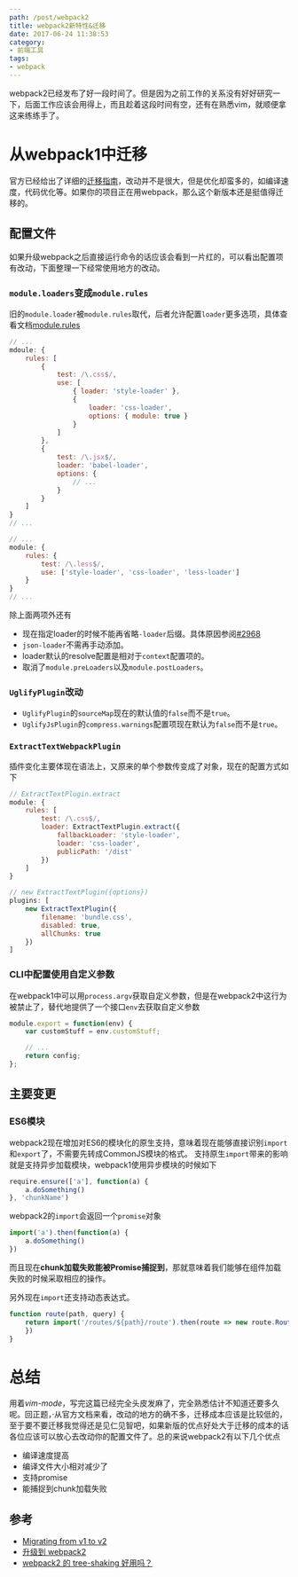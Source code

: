```yaml
---
path: /post/webpack2
title: webpack2新特性&迁移
date: 2017-06-24 11:38:53
category:
- 前端工具
tags:
- webpack
---
```


webpack2已经发布了好一段时间了。但是因为之前工作的关系没有好好研究一下，后面工作应该会用得上，而且趁着这段时间有空，还有在熟悉vim，就顺便拿这来练练手了。

# 从webpack1中迁移
官方已经给出了详细的[迁移指南](https://webpack.js.org/guides/migrating/)，改动并不是很大，但是优化却蛮多的，如编译速度，代码优化等。如果你的项目正在用webpack，那么这个新版本还是挺值得迁移的。

## 配置文件
如果升级webpack之后直接运行命令的话应该会看到一片红的，可以看出配置项有改动，下面整理一下经常使用地方的改动。

### `module.loaders`变成`module.rules`
旧的`module.loader`被`module.rules`取代，后者允许配置`loader`更多选项，具体查看文档[module.rules](https://webpack.js.org/configuration/module/#module-rules)

```javascript
// ...
mdoule: {
    rules: [
        {
            test: /\.css$/,
            use: [
                { loader: 'style-loader' },
                {
                    loader: 'css-loader',
                    options: { module: true }
                }
            ]
        },
        {
            test: /\.jsx$/,
            loader: 'babel-loader',
            options: {
                // ...
            }
        }
    ]
}
// ...
```

<!-- more -->

```javascript
// ...
module: {
    rules: {
        test: /\.less$/,
        use: ['style-loader', 'css-loader', 'less-loader']
    }
}
// ...
```

除上面两项外还有
* 现在指定loader的时候不能再省略`-loader`后缀。具体原因参阅[#2968](https://github.com/webpack/webpack/issues/2986)
* `json-loader`不需再手动添加。
* loader默认的resolve配置是相对于`context`配置项的。
* 取消了`module.preLoaders`以及`module.postLoaders`。

### `UglifyPlugin`改动
* `UglifyPlugin`的`sourceMap`现在的默认值的`false`而不是`true`。
* `UglifyJsPlugin`的`compress.warnings`配置项现在默认为`false`而不是`true`。

### `ExtractTextWebpackPlugin`
插件变化主要体现在语法上，又原来的单个参数传变成了对象，现在的配置方式如下
```javascript
// ExtractTextPlugin.extract
module: {
    rules: [
        test: /\.css$/,
        loader: ExtractTextPlugin.extract({
            fallbackLoader: 'style-loader',
            loader: 'css-loader',
            publicPath: '/dist'
        })
    ]
}

// new ExtractTextPlugin({options})
plugins: [
    new ExtractTextPlugin({
        filename: 'bundle.css',
        disabled: true,
        allChunks: true
    })
]
```

### CLI中配置使用自定义参数
在webpack1中可以用`process.argv`获取自定义参数，但是在webpack2中这行为被禁止了，替代地提供了一个接口`env`去获取自定义参数
```javascript
module.export = function(env) {
    var customStuff = env.customStuff;

    // ...
    return config;
};
```

## 主要变更

### ES6模块
webpack2现在增加对ES6的模块化的原生支持，意味着现在能够直接识别`import`和`export`了，不需要先转成CommonJS模块的格式。
支持原生`import`带来的影响就是支持异步加载模块，webpack1使用异步模块的时候如下
```javascript
require.ensure(['a'], function(a) {
    a.doSomething()
}, 'chunkName')
```

webpack2的`import`会返回一个`promise`对象
```javascript
import('a').then(function(a) {
    a.doSomething()
})
```

而且现在**chunk加载失败能被Promise捕捉到**，那就意味着我们能够在组件加载失败的时候采取相应的操作。

另外现在`import`还支持动态表达式。

```javascript
function route(path, query) {
    return import('/routes/${path}/route').then(route => new route.Route(query);
    })
}
```

# 总结
用着*vim-mode*，写完这篇已经完全头皮发麻了，完全熟悉估计不知道还要多久呢。回正题，·从官方文档来看，改动的地方的确不多，迁移成本应该是比较低的，至于要不要迁移我觉得还是见仁见智吧，如果新版的优点好处大于迁移的成本的话各位应该可以放心去改动你的配置文件了。总的来说webpack2有以下几个优点
* 编译速度提高
* 编译文件大小相对减少了
* 支持promise
* 能捕捉到chunk加载失败

## 参考
* [Migrating from v1 to v2](https://webpack.js.org/guides/migrating/)
* [升级到 webpack2](http://www.tuicool.com/articles/aieAnan)
* [webpack2 的 tree-shaking 好用吗？](http://imweb.io/topic/58666d57b3ce6d8e3f9f99b0)
